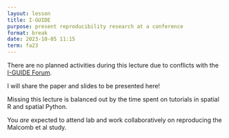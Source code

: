```yaml
---
layout: lesson
title: I-GUIDE
purpose: present reproducibility research at a conference
format: break
date: 2023-10-05 11:15
term: fa23
---
```


There are no planned activities during this lecture due to conflicts with the [I-GUIDE Forum](https://iguide.illinois.edu/forum-2023/).

I will share the paper and slides to be presented here!

Missing this lecture is balanced out by the time spent on tutorials in spatial R and spatial Python.

You *are* expected to attend lab and work collaboratively on reproducing the Malcomb et al study.
